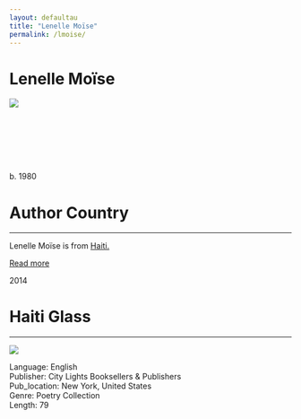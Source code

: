 ```yaml
---
layout: defaultau
title: "Lenelle Moïse"
permalink: /lmoise/
---
```

<!-- partial:index.partial.html -->
<div class="content">
    <h1>Lenelle Moïse</h1>
    <div class="quote">
        <div><img src="https://knightfoundation.org/wp-content/uploads/2019/06/elle1_3.jpg?w=800" class="logo"></div>
    </div>
    <div class="timeline">
        <div style="padding-bottom:100px;"></div>
        <div class="block">
            <div class="date right"><p class="right">b. 1980</p></div>
            <div class="dot"></div>
            <div class="left first">
            <div class="author_country">
                <h1>Author Country</h1><hr>
          <div class="aclocation">  <p> Lenelle Moïse is from <a href="{{ site.baseurl }}/5"> Haiti.</a></p></div>
              <div class="acreadmore">  <a href="https://en.wikipedia.org/wiki/Lenelle_Mo%C3%AFse" target="_blank">Read more</a> </div>
            </div>
            </div>
        </div>
        <div class="block">
            <div class="date left"><p class="left">2014</p></div>
            <div class="dot"></div>
            <div class="right">
                <h1>Haiti Glass</h1><hr>
                <p><img src="https://blackwells.co.uk/jacket/l/9780872866140.jpg"></p>
                <p>
                Language: English<br/>
                Publisher: City Lights Booksellers & Publishers<br/>
                Pub_location: New York, United States<br/>
                Genre: Poetry Collection<br/>
                Length: 79</p>
            </div>
        </div>
</div>
  <!-- partial -->
<script src='https://cdnjs.cloudflare.com/ajax/libs/jquery/3.1.1/jquery.min.js'></script><script  src="{{ site.baseurl }}/assets/js/authorscript.js"></script>